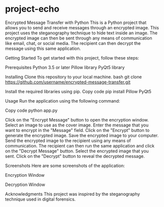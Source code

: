 # project-echo


Encrypted Message Transfer with Python
This is a Python project that allows you to send and receive messages through an encrypted image. 
This project uses the steganography technique to hide text inside an image. The encrypted image can 
then be sent through any means of communication like email, chat, or social media. The recipient can then 
decrypt the message using this same application.

Getting Started
To get started with this project, follow these steps:

Prerequisites
Python 3.5 or later
Pillow library
PyQt5 library

Installing
Clone this repository to your local machine.
bash
git clone https://github.com/username/encrypted-message-transfer.git

Install the required libraries using pip.
Copy code
pip install Pillow PyQt5

Usage
Run the application using the following command:

Copy code
python app.py

Click on the "Encrypt Message" button to open the encryption window.
Select an image to use as the cover image.
Enter the message that you want to encrypt in the "Message" field.
Click on the "Encrypt" button to generate the encrypted image.
Save the encrypted image to your computer.
Send the encrypted image to the recipient using any means of communication.
The recipient can then run the same application and click on the "Decrypt Message" button.
Select the encrypted image that you sent.
Click on the "Decrypt" button to reveal the decrypted message.

Screenshots
Here are some screenshots of the application:

Encryption Window

Decryption Window

Acknowledgments
This project was inspired by the steganography technique used in digital forensics.

